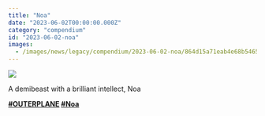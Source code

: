 ```yaml
---
title: "Noa"
date: "2023-06-02T00:00:00.000Z"
category: "compendium"
id: "2023-06-02-noa"
images:
  - /images/news/legacy/compendium/2023-06-02-noa/864d15a71eab4e68b54652d0a0535e4a_002.webp
---
```


![](/images/news/legacy/compendium/2023-06-02-noa/864d15a71eab4e68b54652d0a0535e4a_002.webp)

A demibeast with a brilliant intellect, Noa  
  
**[**#OUTERPLANE**](/) [**#Noa**](/)**
